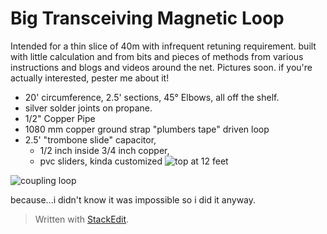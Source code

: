 # Big Transceiving Magnetic Loop 
Intended for a thin slice of 40m with infrequent retuning requirement.
built with little calculation and from bits and pieces of methods from various instructions and blogs and videos around the net.  Pictures soon. if you're actually interested, pester me about it! 

 - 20' circumference, 2.5' sections, 45° Elbows, all off the shelf. 
 - silver solder joints on propane.  
 - 1/2" Copper Pipe 
 - 1080 mm copper ground strap "plumbers tape" driven loop
 - 2.5' "trombone slide" capacitor, 
	 - 1/2 inch inside 3/4 inch copper, 
	 - pvc sliders, kinda customized
 ![top at 12 feet](https://i.imgur.com/yNyRlrP.jpg)
 
 ![coupling loop](https://i.imgur.com/J6W5PNK.jpg)


because...i didn't know it was impossible so
   i did it anyway.

> Written with [StackEdit](https://stackedit.io/).
<!--stackedit_data:
eyJoaXN0b3J5IjpbLTE2ODY0ODM4ODgsMTU0NzczMDUwOSwxMj
Y5OTIyMzg4LDMxNzYwMjE0LC0xNTQyNjkxOTM0LDgwMDcwMzgz
XX0=
-->